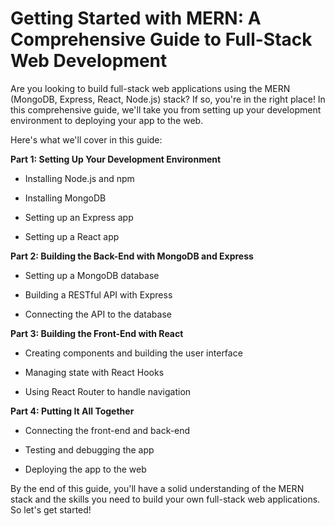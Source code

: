 # Getting Started with MERN: A Comprehensive Guide to Full-Stack Web Development

Are you looking to build full-stack web applications using the MERN (MongoDB, Express, React, Node.js) stack? If so, you're in the right place! In this comprehensive guide, we'll take you from setting up your development environment to deploying your app to the web.

Here's what we'll cover in this guide:

**Part 1: Setting Up Your Development Environment**

* Installing Node.js and npm
    
* Installing MongoDB
    
* Setting up an Express app
    
* Setting up a React app
    

**Part 2: Building the Back-End with MongoDB and Express**

* Setting up a MongoDB database
    
* Building a RESTful API with Express
    
* Connecting the API to the database
    

**Part 3: Building the Front-End with React**

* Creating components and building the user interface
    
* Managing state with React Hooks
    
* Using React Router to handle navigation
    

**Part 4: Putting It All Together**

* Connecting the front-end and back-end
    
* Testing and debugging the app
    
* Deploying the app to the web
    

By the end of this guide, you'll have a solid understanding of the MERN stack and the skills you need to build your own full-stack web applications. So let's get started!